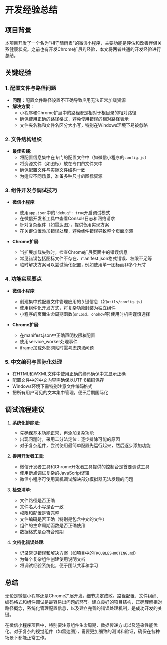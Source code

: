 # 开发经验总结

## 项目背景
本项目开发了一个名为"相守晴雨表"的微信小程序，主要功能是评估和改善伴侣关系健康状况。之前也有开发Chrome扩展的经验，本文将两者共通的开发经验进行总结。

## 关键经验

### 1. 配置文件与路径问题

- **问题**：配置文件路径设置不正确导致应用无法正常加载资源
- **解决方案**：
  - 小程序和Chrome扩展中的路径都是相对于根目录的相对路径
  - 确保使用正确的路径格式，避免使用错误的相对路径表示
  - 文件夹名称和文件名区分大小写，特别在Windows环境下易被忽略

### 2. 文件结构组织

- **最佳实践**:
  - 将配置信息集中在专门的配置文件中（如微信小程序的`config.js`）
  - 将资源文件（如图标）放在专门的文件夹中
  - 确保配置文件与实际文件结构一致
  - 为适应不同场景，准备多种尺寸的图标资源

### 3. 组件开发与调试技巧

- **微信小程序**:
  - 使用`app.json`中的`"debug": true`开启调试模式
  - 在微信开发者工具中查看Console日志和网络请求
  - 针对复杂组件（如雷达图），提供备用实现方案
  - 在关键位置添加错误处理，避免组件错误导致整个页面崩溃

- **Chrome扩展**:
  - 当扩展加载失败时，检查Chrome扩展页面中的错误信息
  - 常见错误包括图标文件不存在、manifest.json格式错误、权限不足等
  - 临时解决方案可以尝试简化配置，例如使用单一图标而非多个尺寸

### 4. 功能实现要点

- **微信小程序**:
  - 创建集中式配置文件管理应用的关键信息（如`utils/config.js`）
  - 使用组件化开发方式，将复杂功能封装为独立组件
  - 小程序的页面生命周期函数(`onLoad`、`onShow`等)使用时机需谨慎选择

- **Chrome扩展**:
  - 在manifest.json中正确声明权限和配置
  - 使用service_worker处理事件
  - iframe加载外部网站时需考虑跨域问题

### 5. 中文编码与国际化处理

- 在HTML和WXML文件中使用正确的编码确保中文显示正确
- 配置文件中的中文内容需确保以UTF-8编码保存
- Windows环境下需特别注意文件编码格式
- 把所有用户可见的文本集中管理，便于后期国际化

## 调试流程建议

1. **系统化排除法**:
   - 先确保基本功能正常，再添加复杂功能
   - 出现问题时，采用二分法定位：逐步排除可能的原因
   - 对于复杂组件，尝试使用最简单配置先运行起来，然后逐步添加功能

2. **善用开发者工具**:
   - 微信开发者工具和Chrome开发者工具提供的控制台是首要调试工具
   - 使用断点调试复杂的JavaScript逻辑
   - 微信小程序可使用真机调试解决部分模拟器无法发现的问题

3. **检查清单**:
   - 文件路径是否正确
   - 文件名大小写是否一致
   - 权限和配置是否完整
   - 文件编码是否正确（特别是包含中文的文件）
   - 组件的生命周期函数是否正确使用
   - 数据格式是否符合预期

4. **文档化错误处理**:
   - 记录常见错误和解决方案（如项目中的`TROUBLESHOOTING.md`）
   - 为每个复杂组件创建使用说明文档
   - 将调试经验系统化，便于团队共享和学习

## 总结

无论是微信小程序还是Chrome扩展开发，细节决定成败。路径配置、文件组织、编码格式和组件调试是最容易出问题的环节。建立良好的项目结构，正确理解相对路径概念，系统化管理配置信息，以及建立完善的错误处理机制，是成功开发的关键。

在微信小程序项目中，特别要注意组件生命周期、数据传递方式以及渲染性能优化。对于复杂的视觉组件（如雷达图），需要更加细致的测试和验证，确保在各种场景下都能正常工作。 